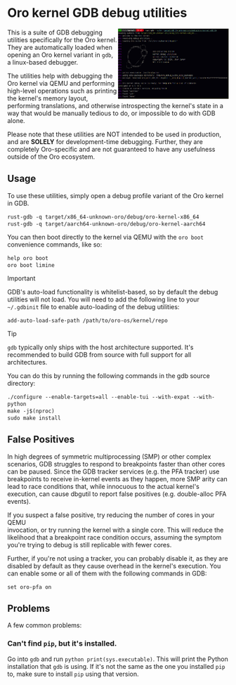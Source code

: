 # Oro kernel GDB debug utilities

<img src="screenshot.jpg" align="right" width="50%">

This is a suite of GDB debugging utilities specifically for the Oro kernel.
They are automatically loaded when opening an Oro kernel variant in
`gdb`, a linux-based debugger.

The utilities help with debugging the Oro kernel via QEMU and performing
high-level operations such as printing the kernel's memory layout, performing
translations, and otherwise introspecting the kernel's state in a way that would
be manually tedious to do, or impossible to do with GDB alone.

Please note that these utilities are NOT intended to be used in production, and
are **SOLELY** for development-time debugging. Further, they are completely
Oro-specific and are not guaranteed to have any usefulness outside of the Oro
ecosystem.

## Usage
To use these utilities, simply open a debug profile variant of the Oro
kernel in GDB.

```shell
rust-gdb -q target/x86_64-unknown-oro/debug/oro-kernel-x86_64
rust-gdb -q target/aarch64-unknown-oro/debug/oro-kernel-aarch64
```

You can then boot directly to the kernel via QEMU with the `oro boot` convenience
commands, like so:

```gdb
help oro boot
oro boot limine
```

> [!IMPORTANT]
> GDB's auto-load functionality is whitelist-based, so by default the
> debug utilities will not load. You will need to add the following line to your
> `~/.gdbinit` file to enable auto-loading of the debug utilities:
>
> ```gdb
> add-auto-load-safe-path /path/to/oro-os/kernel/repo
> ```

> [!TIP]
> `gdb` typically only ships with the host architecture supported. It's recommended
> to build GDB from source with full support for all architectures.
>
> You can do this by running the following commands in the gdb source directory:
> ```shell
> ./configure --enable-targets=all --enable-tui --with-expat --with-python
> make -j$(nproc)
> sudo make install
> ```

## False Positives
In high degrees of symmetric multiprocessing (SMP) or other complex scenarios, GDB
struggles to respond to breakpoints faster than other cores can be paused. Since
the GDB tracker services (e.g. the PFA tracker) use breakpoints to receive
in-kernel events as they happen, more SMP arity can lead to race conditions that,
while innocuous to the actual kernel's execution, can cause dbgutil to report
false positives (e.g. double-alloc PFA events).

If you suspect a false positive, try reducing the number of cores in your QEMU	
invocation, or try running the kernel with a single core. This will reduce the
likelihood that a breakpoint race condition occurs, assuming the symptom you're
trying to debug is still replicable with fewer cores.

Further, if you're not using a tracker, you can probably disable it, as they
are disabled by default as they cause overhead in the kernel's execution. You can
enable some or all of them with the following commands in GDB:

```
set oro-pfa on
```

## Problems

A few common problems:

### Can't find `pip`, but it's installed.

Go into `gdb` and run `python print(sys.executable)`. This will print the
Python installation that `gdb` is using. If it's not the same as the one you
installed `pip` to, make sure to install `pip` using that version.
